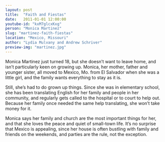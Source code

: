 ```yaml
---
layout: post
title:  "Faith and Fiestas"
date:   2011-01-01 12:00:00
youtube-id: "kxM7glcxKxg"
person: "Monica Martinez"
slug: "martinez-faith-fiestas"
location: "Mexico, Missouri"
author: "Lydia Mulvany and Andrew Schriver"
preview-img: "martinez.jpg"
---
```


Monica Martinez just turned 18, but she doesn’t want to leave home, and isn’t particularly keen on growing up. Monica, her mother, father and younger sister, all moved to Mexico, Mo. from El Salvador when she was a little girl, and the family wants everything to stay as it is.

Still, she’s had to do grown up things. Since she was in elementary school, she has been translating English for her family and people in her community, and regularly gets called to the hospital or to court to help out. Because her family once needed the same help translating, she won’t take money for it.

Monica says her family and church are the most important things for her, and that she loves the peace and quiet of small-town life. It’s no surprise that Mexico is appealing, since her house is often bustling with family and friends on the weekends, and parties are the rule, not the exception.